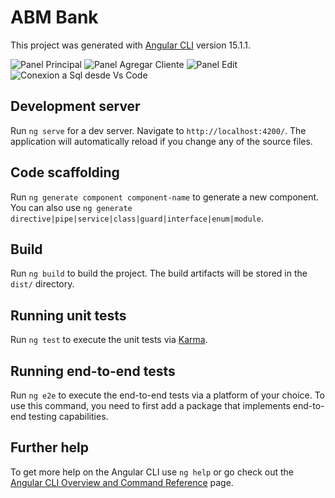 # ABM Bank

This project was generated with [Angular CLI](https://github.com/angular/angular-cli) version 15.1.1.

<image src="https://photos.google.com/share/AF1QipNgQSkMFtF9NCLjVGpQuB2gIDboG4_WOrBKbOnXRFV8Dtwl3wQDrUuGQR_2l5CFKw/photo/AF1QipPqAuvngRa6S3SUojZPVF1isxni1fhbCUXXsi9N?key=RzJmVkRPMVFEemdrY1MxX0x3UmlvTTNiOHpPcGdB" alt="Panel Principal">
<image src="https://photos.app.goo.gl/7AeBReuG2VaQMCvq6" alt="Panel Agregar Cliente">
<image src="https://photos.app.goo.gl/j4DieP7B2UJp2fwf8" alt="Panel Edit">
<image src="https://photos.app.goo.gl/b4Fn58UcuHzm6qoH7" alt="Conexion a Sql desde Vs Code">

## Development server

Run `ng serve` for a dev server. Navigate to `http://localhost:4200/`. The application will automatically reload if you change any of the source files.

## Code scaffolding

Run `ng generate component component-name` to generate a new component. You can also use `ng generate directive|pipe|service|class|guard|interface|enum|module`.

## Build

Run `ng build` to build the project. The build artifacts will be stored in the `dist/` directory.

## Running unit tests

Run `ng test` to execute the unit tests via [Karma](https://karma-runner.github.io).

## Running end-to-end tests

Run `ng e2e` to execute the end-to-end tests via a platform of your choice. To use this command, you need to first add a package that implements end-to-end testing capabilities.

## Further help

To get more help on the Angular CLI use `ng help` or go check out the [Angular CLI Overview and Command Reference](https://angular.io/cli) page.
